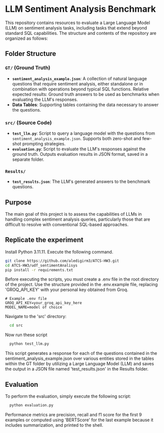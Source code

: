 # LLM Sentiment Analysis Benchmark

This repository contains resources to evaluate a Large Language Model (LLM) on sentiment analysis tasks, including tasks that extend beyond standard SQL capabilities. The structure and contents of the repository are organized as follows:

## Folder Structure

### `GT/` (Ground Truth)
- **`sentiment_analysis_example.json`**: A collection of natural language questions that require sentiment analysis, either standalone or in combination with operations beyond typical SQL functions. Relative expected results: Ground truth answers to be used as benchmarks when evaluating the LLM's responses.
- **Data Tables**: Supporting tables containing the data necessary to answer the questions.

### `src/` (Source Code)
- **`test_llm.py`**: Script to query a language model with the questions from `sentiment_analysis_example.json`. Supports both zero-shot and few-shot prompting strategies.
- **`evaluation.py`**: Script to evaluate the LLM's responses against the ground truth. Outputs evaluation results in JSON format, saved in a separate folder.

### `Results/`
- **`test_results.json`**: The LLM's generated answers to the benchmark questions.

## Purpose

The main goal of this project is to assess the capabilities of LLMs in handling complex sentiment analysis queries, particularly those that are difficult to resolve with conventional SQL-based approaches.

## Replicate the experiment

Install Python 3.11.11. Execute the following command.

```bash
git clone https://github.com/aledigirm3/ATCS-HW3.git
cd ATCS-HW3/udf_sentimentAnalisys
pip install -r requirements.txt
```

Before executing the scripts, you must create a .env file in the root directory of the project. Use the structure provided in the .env.example file, replacing 'GROQ_API_KEY' with your personal key obtained from Groq.
```env
# Example .env file
GROQ_API_KEY=your_groq_api_key_here
MODEL_NAME=model of choice
```

Navigate to the 'src' directory:

```bash
  cd src
```

Now run these script

```bash
  python test_llm.py
```

This script generates a response for each of the questions contained in the sentiment_analysis_example.json over various entities stored in the tables within the GT folder by utilizing a Large Language Model (LLM) and saves the output in a JSON file named 'test_results.json' in the Results folder.




## Evaluation

To perform the evaluation, simply execute the following script:

```bash
  python evaluation.py
```
Performance metrics are precision, recall and f1 score for the first 9 examples or computed using 'BERTScore' for the last example because it includes summarization, and printed to the shell.
